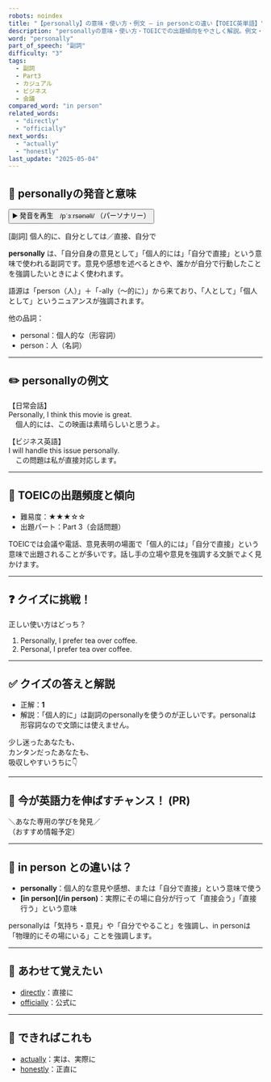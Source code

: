 ```yaml
---
robots: noindex
title: "【personally】の意味・使い方・例文 ― in personとの違い【TOEIC英単語】"
description: "personallyの意味・使い方・TOEICでの出題傾向をやさしく解説。例文・クイズ付きでin personとの違いもわかりやすく学べます。"
word: "personally"
part_of_speech: "副詞"
difficulty: "3"
tags:
  - 副詞
  - Part3
  - カジュアル
  - ビジネス
  - 会議
compared_word: "in person"
related_words:
  - "directly"
  - "officially"
next_words:
  - "actually"
  - "honestly"
last_update: "2025-05-04"
---
```


## 🔰 personallyの発音と意味

<button class="play-audio" onclick="playTTS('personally')">
  <span class="play-audio-main">
    ▶️ 発音を再生　/pˈɜːrsənəli/
  </span>
  <span class="play-audio-sub">
    （パーソナリー）
  </span>
</button>

[副詞] 個人的に、自分としては／直接、自分で

**personally** は、「自分自身の意見として」「個人的には」「自分で直接」という意味で使われる副詞です。意見や感想を述べるときや、誰かが自分で行動したことを強調したいときによく使われます。

語源は「person（人）」＋「-ally（～的に）」から来ており、「人として」「個人として」というニュアンスが強調されます。

他の品詞：  
- personal：個人的な（形容詞）
- person：人（名詞）

---

## ✏️ personallyの例文

【日常会話】  
Personally, I think this movie is great.  
　個人的には、この映画は素晴らしいと思うよ。

【ビジネス英語】  
I will handle this issue personally.  
　この問題は私が直接対応します。

---

## 🎯 TOEICの出題頻度と傾向

- 難易度：★★★☆☆
- 出題パート：Part 3（会話問題）

TOEICでは会議や電話、意見表明の場面で「個人的には」「自分で直接」という意味で出題されることが多いです。話し手の立場や意見を強調する文脈でよく見かけます。

---

## ❓ クイズに挑戦！

正しい使い方はどっち？

1. Personally, I prefer tea over coffee.  
2. Personal, I prefer tea over coffee.

---

## ✅ クイズの答えと解説

- 正解：**1**
- 解説：「個人的に」は副詞のpersonallyを使うのが正しいです。personalは形容詞なので文頭には使えません。

少し迷ったあなたも、  
カンタンだったあなたも、  
吸収しやすいうちに👇️

---

## 🚀 今が英語力を伸ばすチャンス！ (PR)

<div class="info-center">
＼あなた専用の学びを発見／<br>  
（おすすめ情報予定）
</div>

---

## 🤔  in person との違いは？

- **personally**：個人的な意見や感想、または「自分で直接」という意味で使う
- **[in person](/in person)**：実際にその場に自分が行って「直接会う」「直接行う」という意味

personallyは「気持ち・意見」や「自分でやること」を強調し、in personは「物理的にその場にいる」ことを強調します。

---

## 🧩 あわせて覚えたい

- [directly](/directly)：直接に
- [officially](/officially)：公式に

---

## 📖 できればこれも

- [actually](/actually)：実は、実際に
- [honestly](/honestly)：正直に

<!-- cvid: aid41_bid22 -->
